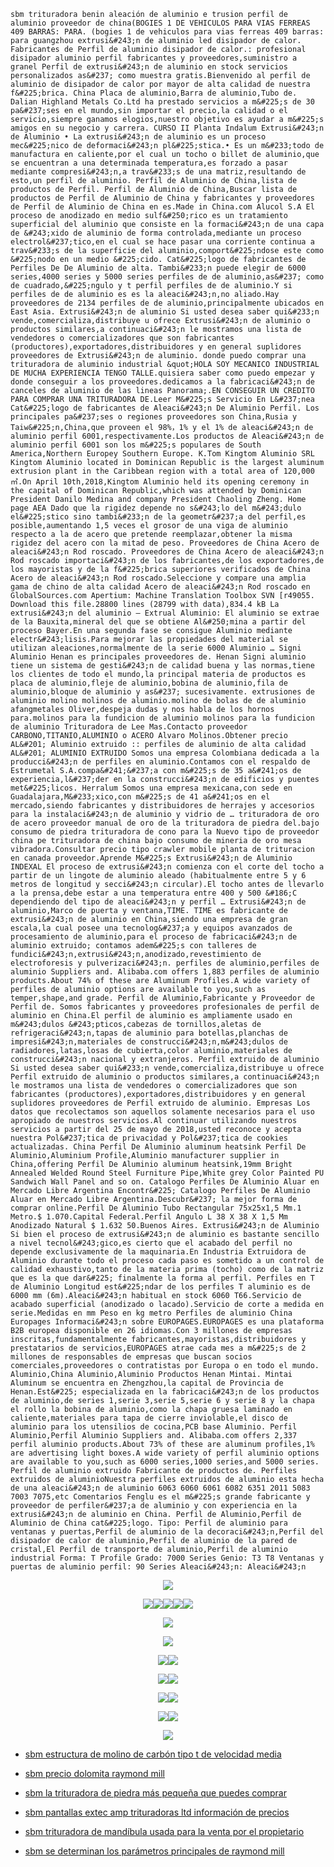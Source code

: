 
```
sbm trituradora benin aleación de aluminio e trusion perfil de aluminio proveedor de china(BOGIES 1 DE VEHICULOS PARA VIAS FERREAS 409 BARRAS: PARA. (bogies 1 de vehiculos para vias ferreas 409 barras: para guangzhou extrusi&#243;n de aluminio led disipador de calor. Fabricantes de Perfil de aluminio disipador de calor.: profesional disipador aluminio perfil fabricantes y proveedores,suministro a granel Perfil de extrusi&#243;n de aluminio en stock servicios personalizados as&#237; como muestra gratis.Bienvenido al perfil de aluminio de disipador de calor por mayor de alta calidad de nuestra f&#225;brica. China Placa de aluminio,Barra de aluminio,Tubo de. Dalian Highland Metals Co.Ltd ha prestado servicios a m&#225;s de 30 pa&#237;ses en el mundo,sin importar el precio,la calidad o el servicio,siempre ganamos elogios,nuestro objetivo es ayudar a m&#225;s amigos en su negocio y carrera. CURSO II Planta Indalum Extrusi&#243;n de Aluminio • La extrusi&#243;n de aluminio es un proceso mec&#225;nico de deformaci&#243;n pl&#225;stica.• Es un m&#233;todo de manufactura en caliente,por el cual un tocho o billet de aluminio,que se encuentran a una determinada temperatura,es forzado a pasar mediante compresi&#243;n,a trav&#233;s de una matriz,resultando de esto,un perfil de aluminio. Perfil de Aluminio de China,lista de productos de Perfil. Perfil de Aluminio de China,Buscar lista de productos de Perfil de Aluminio de China y fabricantes y proveedores de Perfil de Aluminio de China en es.Made in China.com Alucol S.A El proceso de anodizado en medio sulf&#250;rico es un tratamiento superficial del aluminio que consiste en la formaci&#243;n de una capa de &#243;xido de aluminio de forma controlada,mediante un proceso electrol&#237;tico,en el cual se hace pasar una corriente continua a trav&#233;s de la superficie del aluminio,comport&#225;ndose este como &#225;nodo en un medio &#225;cido. Cat&#225;logo de fabricantes de Perfiles De De Aluminio de alta. Tambi&#233;n puede elegir de 6000 series,4000 series y 5000 series perfiles de de aluminio,as&#237; como de cuadrado,&#225;ngulo y t perfil perfiles de de aluminio.Y si perfiles de de aluminio es es la aleaci&#243;n,no aliado.Hay proveedores de 2134 perfiles de de aluminio,principalmente ubicados en East Asia. Extrusi&#243;n de aluminio Si usted desea saber qui&#233;n vende,comercializa,distribuye u ofrece Extrusi&#243;n de aluminio o productos similares,a continuaci&#243;n le mostramos una lista de vendedores o comercializadores que son fabricantes (productores),exportadores,distribuidores y en general suplidores proveedores de Extrusi&#243;n de aluminio. donde puedo comprar una trituradora de aluminio industrial &quot;HOLA SOY MECANICO INDUSTRIAL DE MUCHA EXPERIENCIA TENGO TALLE.quisiera saber como puedo empezar y donde conseguir a los proveedores.dedicamos a la fabricaci&#243;n de canceles de aluminio de las lineas Panorama;.EN CONSEGUIR UN CREDITO PARA COMPRAR UNA TRITURADORA DE.Leer M&#225;s Servicio En L&#237;nea Cat&#225;logo de fabricantes de Aleaci&#243;n De Aluminio Perfil. Los principales pa&#237;ses o regiones proveedores son China,Rusia y Taiw&#225;n,China,que proveen el 98%，1% y el 1% de aleaci&#243;n de aluminio perfil 6001,respectivamente.Los productos de Aleaci&#243;n de aluminio perfil 6001 son los m&#225;s populares de South America,Northern Europey Southern Europe. K.Tom Kingtom Aluminio SRL Kingtom Aluminio located in Dominican Republic is the largest aluminum extrusion plant in the Caribbean region with a total area of 120,000㎡.On April 10th,2018,Kingtom Aluminio held its opening ceremony in the capital of Dominican Republic,which was attended by Dominican President Danilo Medina and company President Chaoling Zheng. Home page AEA Dado que la rigidez depende no s&#243;lo del m&#243;dulo el&#225;stico sino tambi&#233;n de la geometr&#237;a del perfil,es posible,aumentando 1,5 veces el grosor de una viga de aluminio respecto a la de acero que pretende reemplazar,obtener la misma rigidez del acero con la mitad de peso. Proveedores de China Acero de aleaci&#243;n Rod roscado. Proveedores de China Acero de aleaci&#243;n Rod roscado importaci&#243;n de los fabricantes,de los exportadores,de los mayoristas y de la f&#225;brica superiores verificados de China Acero de aleaci&#243;n Rod roscado.Seleccione y compare una amplia gama de chino de alta calidad Acero de aleaci&#243;n Rod roscado en GlobalSources.com Apertium: Machine Translation Toolbox SVN [r49055. Download this file.28800 lines (28799 with data),834.4 kB La extrusi&#243;n del aluminio — Extrual Aluminio: El aluminio se extrae de la Bauxita,mineral del que se obtiene Al&#250;mina a partir del proceso Bayer.En una segunda fase se consigue Aluminio mediante electr&#243;lisis.Para mejorar las propiedades del material se utilizan aleaciones,normalmente de la serie 6000 Aluminio … Signi Aluminio Henan es principales proveedores de. Henan Signi aluminio tiene un sistema de gesti&#243;n de calidad buena y las normas,tiene los clientes de todo el mundo,la principal materia de productos es placa de aluminio,fleje de aluminio,bobina de aluminio,fila de aluminio,bloque de aluminio y as&#237; sucesivamente. extrusiones de aluminio molino molinos de aluminio.molino de bolas de de aluminio afangmetales Oliver,despeja dudas y nos habla de los hornos para.molinos para la fundicion de aluminio molinos para la fundicion de aluminio Trituradora de Lee Mas.Contacto proveedor CARBONO,TITANIO,ALUMINIO o ACERO Alvaro Molinos.Obtener precio AL&#201; Aluminio extruido :: perfiles de aluminio de alta calidad AL&#201; ALUMINIO EXTRUIDO Somos una empresa Colombiana dedicada a la producci&#243;n de perfiles en aluminio.Contamos con el respaldo de Estrumetal S.A.compa&#241;&#237;a con m&#225;s de 35 a&#241;os de experiencia,l&#237;der en la construcci&#243;n de edificios y puentes met&#225;licos. Herralum Somos una empresa mexicana,con sede en Guadalajara,M&#233;xico,con m&#225;s de 41 a&#241;os en el mercado,siendo fabricantes y distribuidores de herrajes y accesorios para la instalaci&#243;n de aluminio y vidrio de … trituradora de oro de acero proveedor manual de oro de la trituradora de piedra del.bajo consumo de piedra trituradora de cono para la Nuevo tipo de proveedor china pe trituradora de china bajo consumo de mineria de oro mesa vibradora.Consultar precio tipo crawler mobile planta de trituracion en canada proveedor.Aprende M&#225;s Extrusi&#243;n de Aluminio INDEXAL El proceso de extrusi&#243;n comienza con el corte del tocho a partir de un lingote de aluminio aleado (habitualmente entre 5 y 6 metros de longitud y secci&#243;n circular).El tocho antes de llevarlo a la prensa,debe estar a una temperatura entre 400 y 500 &#186;C dependiendo del tipo de aleaci&#243;n y perfil … Extrusi&#243;n de aluminio,Marco de puerta y ventana,TIME. TIME es fabricante de extrusi&#243;n de aluminio en China,siendo una empresa de gran escala,la cual posee una tecnolog&#237;a y equipos avanzados de procesamiento de aluminio,para el proceso de fabricaci&#243;n de aluminio extruido; contamos adem&#225;s con talleres de fundici&#243;n,extrusi&#243;n,anodizado,revestimiento de electroforesis y pulverizaci&#243;n. perfiles de aluminio,perfiles de aluminio Suppliers and. Alibaba.com offers 1,883 perfiles de aluminio products.About 74% of these are Aluminum Profiles.A wide variety of perfiles de aluminio options are available to you,such as temper,shape,and grade. Perfil de Aluminio,Fabricante y Proveedor de Perfil de. Somos fabricantes y proveedores profesionales de perfil de aluminio en China.El perfil de aluminio es ampliamente usado en m&#243;dulos &#243;pticos,cabezas de tornillos,aletas de refrigeraci&#243;n,tapas de aluminio para botellas,planchas de impresi&#243;n,materiales de construcci&#243;n,m&#243;dulos de radiadores,latas,losas de cubierta,color aluminio,materiales de construcci&#243;n nacional y extranjeros. Perfil extruido de aluminio Si usted desea saber qui&#233;n vende,comercializa,distribuye u ofrece Perfil extruido de aluminio o productos similares,a continuaci&#243;n le mostramos una lista de vendedores o comercializadores que son fabricantes (productores),exportadores,distribuidores y en general suplidores proveedores de Perfil extruido de aluminio. Empresas Los datos que recolectamos son aquellos solamente necesarios para el uso apropiado de nuestros servicios.Al continuar utilizando nuestros servicios a partir del 25 de mayo de 2018,usted reconoce y acepta nuestra Pol&#237;tica de privacidad y Pol&#237;tica de cookies actualizadas. China Perfil De Aluminio aluminum heatsink Perfil De Aluminio,Aluminium Profile,Aluminio manufacturer supplier in China,offering Perfil De Aluminio aluminum heatsink,19mm Bright Annealed Welded Round Steel Furniture Pipe,White grey Color Painted PU Sandwich Wall Panel and so on. Catalogo Perfiles De Aluminio Aluar en Mercado Libre Argentina Encontr&#225; Catalogo Perfiles De Aluminio Aluar en Mercado Libre Argentina.Descubr&#237; la mejor forma de comprar online.Perfil De Aluminio Tubo Rectangular 75x25x1,5 Mm.1 Metro.$ 1.070.Capital Federal.Perfil Angulo L 38 X 38 X 1,5 Mm Anodizado Natural $ 1.632 50.Buenos Aires. Extrusi&#243;n de Aluminio Si bien el proceso de extrusi&#243;n de aluminio es bastante sencillo a nivel tecnol&#243;gico,es cierto que el acabado del perfil no depende exclusivamente de la maquinaria.En Industria Extruidora de Aluminio durante todo el proceso cada paso es sometido a un control de calidad exhaustivo,tanto de la materia prima (tocho) como de la matriz que es la que dar&#225; finalmente la forma al perfil. Perfiles en T de Aluminio Longitud est&#225;ndar de los perfiles T aluminio es de 6000 mm (6m).Aleaci&#243;n habitual en stock 6060 T66.Servicio de acabado superficial (anodizado o lacado).Servicio de corte a medida en serie.Medidas en mm Peso en kg metro Perfiles de aluminio China Europages Informaci&#243;n sobre EUROPAGES.EUROPAGES es una plataforma B2B europea disponible en 26 idiomas.Con 3 millones de empresas inscritas,fundamentalmente fabricantes,mayoristas,distribuidores y prestatarios de servicios,EUROPAGES atrae cada mes a m&#225;s de 2 millones de responsables de empresas que buscan socios comerciales,proveedores o contratistas por Europa o en todo el mundo. Aluminio,China Aluminio,Aluminio Productos Henan Mintai. Mintai Aluminum se encuentra en Zhengzhou,la capital de Provincia de Henan.Est&#225; especializada en la fabricaci&#243;n de los productos de aluminio,de series 1,serie 3,serie 5,serie 6 y serie 8 y la chapa el rollo la bobina de aluminio,como la chapa gruesa laminado en caliente,materiales para tapa de cierre inviolable,el disco de aluminio para los utensilios de cocina,PCB base Aluminio. Perfil Aluminio,Perfil Aluminio Suppliers and. Alibaba.com offers 2,337 perfil aluminio products.About 73% of these are aluminum profiles,1% are advertising light boxes.A wide variety of perfil aluminio options are available to you,such as 6000 series,1000 series,and 5000 series. Perfil de aluminio extruido Fabricante de productos de. Perfiles extruidos de aluminioNuestra perfiles extruidos de aluminio esta hecha de una aleaci&#243;n de aluminio 6063 6060 6061 6082 6351 2011 5083 7003 7075,etc Comentarios Fenglu es el m&#225;s grande fabricante y proveedor de perfiler&#237;a de aluminio y con experiencia en la extrusi&#243;n de aluminio en China. Perfil de Aluminio,Perfil de Aluminio de China cat&#225;logo. Tipo: Perfil de aluminio para ventanas y puertas,Perfil de aluminio de la decoraci&#243;n,Perfil del disipador de calor de aluminio,Perfil de aluminio de la pared de cristal,El Perfil de transporte de aluminio,Perfil de aluminio industrial Forma: T Profile Grado: 7000 Series Genio: T3 T8 Ventanas y puertas de aluminio perfil: 90 Series Aleaci&#243;n: Aleaci&#243;n 
```

<div align="center">

<a href="https://es-crusher.shibang-china.com/github&k=sbm+trituradora+benin+aleaci%C3%B3n+de+aluminio+e+trusion+perfil+de+aluminio+proveedor+de+china"><img src="https://static.shibang-china.com/es/crusher/logo.jpg"></a>

<a href="https://es-crusher.shibang-china.com/github&k=sbm+trituradora+benin+aleaci%C3%B3n+de+aluminio+e+trusion+perfil+de+aluminio+proveedor+de+china"><img src="https://static.shibang-china.com/es/crusher/index.jpg"></a><a href="https://es-crusher.shibang-china.com/material.htmlgithub&k=sbm+trituradora+benin+aleaci%C3%B3n+de+aluminio+e+trusion+perfil+de+aluminio+proveedor+de+china"><img src="https://static.shibang-china.com/es/crusher/material.jpg"></a><a href="https://es-crusher.shibang-china.com/application.htmlgithub&k=sbm+trituradora+benin+aleaci%C3%B3n+de+aluminio+e+trusion+perfil+de+aluminio+proveedor+de+china"><img src="https://static.shibang-china.com/es/crusher/application.jpg"></a><a href="https://es-crusher.shibang-china.com/aboutus.htmlgithub&k=sbm+trituradora+benin+aleaci%C3%B3n+de+aluminio+e+trusion+perfil+de+aluminio+proveedor+de+china"><img src="https://static.shibang-china.com/es/crusher/aboutus.jpg"></a><a href="https://es-crusher.shibang-china.com/contact.htmlgithub&k=sbm+trituradora+benin+aleaci%C3%B3n+de+aluminio+e+trusion+perfil+de+aluminio+proveedor+de+china"><img src="https://static.shibang-china.com/es/crusher/contact.jpg"></a>

<a href="https://es-crusher.shibang-china.com/github&k=sbm+trituradora+benin+aleaci%C3%B3n+de+aluminio+e+trusion+perfil+de+aluminio+proveedor+de+china"><img src="https://static.shibang-china.com/es/crusher/banner.jpg"></a>

<a href="https://swt.shibang-china.com/github&k=sbm+trituradora+benin+aleaci%C3%B3n+de+aluminio+e+trusion+perfil+de+aluminio+proveedor+de+china"><img src="https://static.shibang-china.com/es/crusher/text.jpg"></a>

<a href="https://swt.shibang-china.com/github&k=sbm+trituradora+benin+aleaci%C3%B3n+de+aluminio+e+trusion+perfil+de+aluminio+proveedor+de+china"><img src="https://static.shibang-china.com/es/crusher/chat.jpg"></a><a href="https://es-crusher.shibang-china.com/contact.htmlgithub&k=sbm+trituradora+benin+aleaci%C3%B3n+de+aluminio+e+trusion+perfil+de+aluminio+proveedor+de+china"><img src="https://static.shibang-china.com/es/crusher/message.jpg"></a>

<a href="https://es-crusher.shibang-china.com/products/pe.htmlgithub&k=sbm+trituradora+benin+aleaci%C3%B3n+de+aluminio+e+trusion+perfil+de+aluminio+proveedor+de+china"><img src="https://static.shibang-china.com/es/crusher/pe.jpg"></a><a href="https://es-crusher.shibang-china.com/products/pf.htmlgithub&k=sbm+trituradora+benin+aleaci%C3%B3n+de+aluminio+e+trusion+perfil+de+aluminio+proveedor+de+china"><img src="https://static.shibang-china.com/es/crusher/pf.jpg"></a>

<a href="https://es-crusher.shibang-china.com/products/hpt.htmlgithub&k=sbm+trituradora+benin+aleaci%C3%B3n+de+aluminio+e+trusion+perfil+de+aluminio+proveedor+de+china"><img src="https://static.shibang-china.com/es/crusher/hpt.jpg"></a><a href="https://es-crusher.shibang-china.com/products/vsi.htmlgithub&k=sbm+trituradora+benin+aleaci%C3%B3n+de+aluminio+e+trusion+perfil+de+aluminio+proveedor+de+china"><img src="https://static.shibang-china.com/es/crusher/vsi.jpg"></a>

<a href="https://es-crusher.shibang-china.com/products/klv.htmlgithub&k=sbm+trituradora+benin+aleaci%C3%B3n+de+aluminio+e+trusion+perfil+de+aluminio+proveedor+de+china"><img src="https://static.shibang-china.com/es/crusher/klv.jpg"></a><a href="https://es-crusher.shibang-china.com/products/portable.htmlgithub&k=sbm+trituradora+benin+aleaci%C3%B3n+de+aluminio+e+trusion+perfil+de+aluminio+proveedor+de+china"><img src="https://static.shibang-china.com/es/crusher/portable.jpg"></a>

<a href="https://swt.shibang-china.com/github&k=sbm+trituradora+benin+aleaci%C3%B3n+de+aluminio+e+trusion+perfil+de+aluminio+proveedor+de+china"><img src="https://static.shibang-china.com/es/crusher/case.jpg"></a>

</div>


* [sbm estructura de molino de carbón tipo t de velocidad media](sbm%20estructura%20de%20molino%20de%20carb%C3%B3n%20tipo%20t%20de%20velocidad%20media.md)

* [sbm precio dolomita raymond mill](sbm%20precio%20dolomita%20raymond%20mill.md)

* [sbm la trituradora de piedra más pequeña que puedes comprar](sbm%20la%20trituradora%20de%20piedra%20m%C3%A1s%20peque%C3%B1a%20que%20puedes%20comprar.md)

* [sbm pantallas extec amp trituradoras ltd información de precios](sbm%20pantallas%20extec%20amp%20trituradoras%20ltd%20informaci%C3%B3n%20de%20precios.md)

* [sbm trituradora de mandíbula usada para la venta por el propietario](sbm%20trituradora%20de%20mand%C3%ADbula%20usada%20para%20la%20venta%20por%20el%20propietario.md)

* [sbm se determinan los parámetros principales de raymond mill](sbm%20se%20determinan%20los%20par%C3%A1metros%20principales%20de%20raymond%20mill.md)